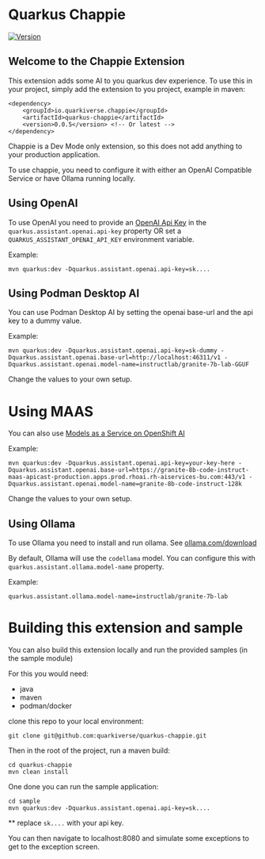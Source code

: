 # Quarkus Chappie

[![Version](https://img.shields.io/maven-central/v/io.quarkiverse.chappie/quarkus-chappie?logo=apache-maven&style=flat-square)](https://central.sonatype.com/artifact/io.quarkiverse.chappie/quarkus-chappie-parent)

## Welcome to the Chappie Extension

This extension adds some AI to you quarkus dev experience. To use this in your project, simply add the
extension to you project, example in maven:

```
<dependency>
    <groupId>io.quarkiverse.chappie</groupId>
    <artifactId>quarkus-chappie</artifactId>
    <version>0.0.5</version> <!-- Or latest -->
</dependency>
```

Chappie is a Dev Mode only extension, so this does not add anything to your production application.

To use chappie, you need to configure it with either an OpenAI Compatible Service or have Ollama running locally.

## Using OpenAI
To use OpenAI you need to provide an [OpenAI Api Key](https://help.openai.com/en/articles/4936850-where-do-i-find-my-openai-api-key) 
in the `quarkus.assistant.openai.api-key` property OR set a `QUARKUS_ASSISTANT_OPENAI_API_KEY` environment variable. 
                        
Example:

```
mvn quarkus:dev -Dquarkus.assistant.openai.api-key=sk....
```

## Using Podman Desktop AI
You can use Podman Desktop AI by setting the openai base-url and the api key to a dummy value.

Example:

```
mvn quarkus:dev -Dquarkus.assistant.openai.api-key=sk-dummy -Dquarkus.assistant.openai.base-url=http://localhost:46311/v1 -Dquarkus.assistant.openai.model-name=instructlab/granite-7b-lab-GGUF
```

Change the values to your own setup.

# Using MAAS

You can also use [Models as a Service on OpenShift AI](https://maas.apps.prod.rhoai.rh-aiservices-bu.com/)

Example:

```
mvn quarkus:dev -Dquarkus.assistant.openai.api-key=your-key-here -Dquarkus.assistant.openai.base-url=https://granite-8b-code-instruct-maas-apicast-production.apps.prod.rhoai.rh-aiservices-bu.com:443/v1 -Dquarkus.assistant.openai.model-name=granite-8b-code-instruct-128k
```

Change the values to your own setup.

## Using Ollama
To use Ollama you need to install and run ollama. See [ollama.com/download](https://ollama.com/download)

By default, Ollama will use the `codellama` model. You can configure this with `quarkus.assistant.ollama.model-name` property.

Example:

```
quarkus.assistant.ollama.model-name=instructlab/granite-7b-lab
```

# Building this extension and sample

You can also build this extension locally and run the provided samples (in the sample module)

For this you would need:

- java
- maven
- podman/docker

clone this repo to your local environment:

```
git clone git@github.com:quarkiverse/quarkus-chappie.git
```

Then in the root of the project, run a maven build:

```
cd quarkus-chappie
mvn clean install
```

One done you can run the sample application:

```
cd sample
mvn quarkus:dev -Dquarkus.assistant.openai.api-key=sk....
```

** replace `sk....` with your api key.

You can then navigate to localhost:8080 and simulate some exceptions to get to the exception screen.
